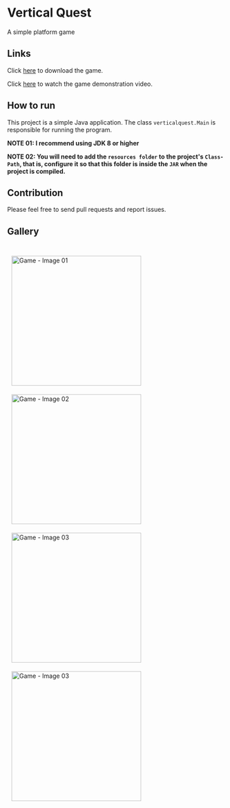 # Vertical Quest

A simple platform game

## Links

Click [here](https://julio-igreja.itch.io/vertical-quest) to download the game.

Click [here](https://www.youtube.com/watch?v=sTTa8TT9Q18) to watch the game demonstration video.

## How to run

This project is a simple Java application. The class `verticalquest.Main` is responsible for running the program.

**NOTE 01: I recommend using JDK 8 or higher**

**NOTE 02: You will need to add the `resources folder` to the project's `Class-Path`, that is, configure it so that this folder is inside the `JAR` when the project is compiled.**

## Contribution

Please feel free to send pull requests and report issues.

## Gallery

<div style="display: inline"><br>
  <img align="center" alt="Game - Image 01" height="300" width="300" style="margin: 10px;" src="https://img.itch.zone/aW1hZ2UvMjUxMTEzMi8xNDkyNTAxNC5wbmc=/original/aFIvyt.png"/>
  <img align="center" alt="Game - Image 02" height="300" width="300" style="margin: 10px;" src="https://img.itch.zone/aW1hZ2UvMjUxMTEzMi8xNDkyNTAxNS5wbmc=/original/P5aq9Q.png"/>
  <img align="center" alt="Game - Image 03" height="300" width="300" style="margin: 10px;" src="https://img.itch.zone/aW1hZ2UvMjUxMTEzMi8xNDkyNTAxNi5wbmc=/original/AuK2Yz.png"/>
  <img align="center" alt="Game - Image 03" height="300" width="300" style="margin: 10px;" src="https://img.itch.zone/aW1hZ2UvMjUxMTEzMi8xNDkyNTAxMy5wbmc=/original/kaPi19.png"/>
</div>
